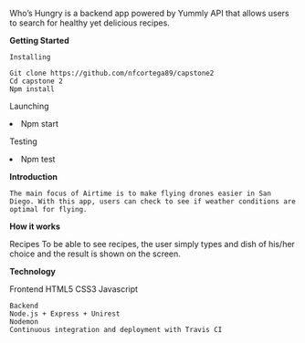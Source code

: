 Who’s Hungry is a backend app powered by Yummly API that allows users to search for healthy yet delicious recipes.


<b>Getting Started</b>

	Installing

    Git clone https://github.com/nfcortega89/capstone2
    Cd capstone 2
    Npm install

  Launching
    <li>Npm start</li>

  Testing
    <li>Npm test</li>

<b>Introduction</b>

	The main focus of Airtime is to make flying drones easier in San Diego. With this app, users can check to see if weather conditions are optimal for flying.

<b>How it works</b>

  Recipes
    To be able to see recipes, the user simply types and dish of his/her choice and the result is shown on the screen.

<b>Technology</b>

  Frontend
    HTML5
    CSS3
    Javascript

 	Backend
    Node.js + Express + Unirest
    Nodemon
    Continuous integration and deployment with Travis CI
